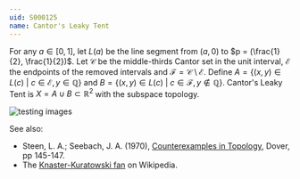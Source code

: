 ```yaml
---
uid: S000125
name: Cantor's Leaky Tent
---
```

For any $a \in [0,1]$, let $L(a)$ be the line segment from $(a,0)$ to $p = (\frac{1}{2}, \frac{1}{2})$. Let $\mathcal{C}$ be the middle-thirds Cantor set in the unit interval, $\mathcal{E}$ the endpoints of the removed intervals and $\mathcal{F} = \mathcal{C} \setminus \mathcal{E}$. Define $A = \{(x,y) \in L(c)\ |\ c \in \mathcal{E}, y \in \mathbb{Q}\}$ and $B = \{(x,y) \in L(c)\ |\ c \in \mathcal{F}, y \not\in \mathbb{Q}\}$. Cantor's Leaky Tent is $X = A \cup B \subset \mathbb{R}^2$ with the subspace topology.

![testing images](http://i.stack.imgur.com/S2yxj.png)

See also:

* Steen, L. A.; Seebach, J. A. (1970), [Counterexamples in Topology](http://books.google.com/books/about/Counterexamples_in_Topology.html?id=DkEuGkOtSrUC), Dover, pp 145-147.
* The [Knaster-Kuratowski fan](http://en.wikipedia.org/wiki/Knaster-Kuratowski_fan) on Wikipedia.


